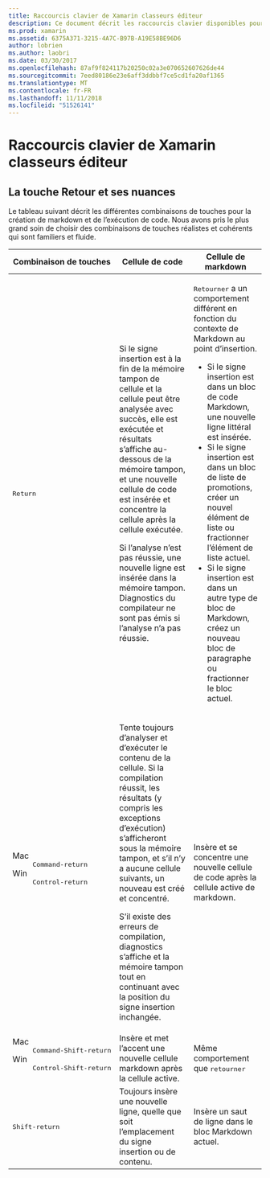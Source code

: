 ```yaml
---
title: Raccourcis clavier de Xamarin classeurs éditeur
description: Ce document décrit les raccourcis clavier disponibles pour une utilisation dans l’éditeur de Xamarin Workbooks. En particulier, il examine les différentes façons de qu'utiliser de la touche Retour.
ms.prod: xamarin
ms.assetid: 6375A371-3215-4A7C-B97B-A19E58BE96D6
author: lobrien
ms.author: laobri
ms.date: 03/30/2017
ms.openlocfilehash: 87af9f824117b20250c02a3e070652607626de44
ms.sourcegitcommit: 7eed80186e23e6aff3ddbbf7ce5cd1fa20af1365
ms.translationtype: MT
ms.contentlocale: fr-FR
ms.lasthandoff: 11/11/2018
ms.locfileid: "51526141"
---
```

# <a name="xamarin-workbooks-editor-keyboard-shortcuts"></a>Raccourcis clavier de Xamarin classeurs éditeur

## <a name="the-return-key-and-its-nuances"></a>La touche Retour et ses nuances

Le tableau suivant décrit les différentes combinaisons de touches pour la création de markdown et de l’exécution de code. Nous avons pris le plus grand soin de choisir des combinaisons de touches réalistes et cohérents qui sont familiers et fluide.

|Combinaison de touches|Cellule de code|Cellule de markdown|
|--- |--- |--- |
|<kbd>Return</kbd>|<p>Si le signe insertion est à la fin de la mémoire tampon de cellule et la cellule peut être analysée avec succès, elle est exécutée et résultats s’affiche au-dessous de la mémoire tampon, et une nouvelle cellule de code est insérée et concentre la cellule après la cellule exécutée.</p><p>Si l’analyse n’est pas réussie, une nouvelle ligne est insérée dans la mémoire tampon. Diagnostics du compilateur ne sont pas émis si l’analyse n’a pas réussie.</p>|<p><kbd>Retourner</kbd> a un comportement différent en fonction du contexte de Markdown au point d’insertion.</p><ul><li>Si le signe insertion est dans un bloc de code Markdown, une nouvelle ligne littéral est insérée.</li><li>Si le signe insertion est dans un bloc de liste de promotions, créer un nouvel élément de liste ou fractionner l’élément de liste actuel.</li><li>Si le signe insertion est dans un autre type de bloc de Markdown, créez un nouveau bloc de paragraphe ou fractionner le bloc actuel.</li></ul>|
|<dl><dt>Mac</dt><dd><kbd>Command‑return</kbd></dd><dt>Win</dt><dd><kbd>Control‑return</kbd></dd></dl>|<p>Tente toujours d’analyser et d’exécuter le contenu de la cellule. Si la compilation réussit, les résultats (y compris les exceptions d’exécution) s’afficheront sous la mémoire tampon, et s’il n’y a aucune cellule suivants, un nouveau est créé et concentré.</p><p>S’il existe des erreurs de compilation, diagnostics s’affiche et la mémoire tampon tout en continuant avec la position du signe insertion inchangée.</p>|Insère et se concentre une nouvelle cellule de code après la cellule active de markdown.|
|<dl><dt>Mac</dt><dd><kbd>Command‑Shift‑return</kbd><dd><dt>Win</dt><dd><kbd>Control‑Shift‑return</kbd></dd></dl>|Insère et met l’accent une nouvelle cellule markdown après la cellule active.|Même comportement que <kbd>retourner</kbd>|
|<kbd>Shift‑return</kbd>|Toujours insère une nouvelle ligne, quelle que soit l’emplacement du signe insertion ou de contenu.|Insère un saut de ligne dans le bloc Markdown actuel.|
